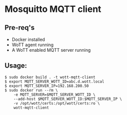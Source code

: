 # Mosquitto MQTT client

## Pre-req's

* Docker installed
* WoTT agent running
* A WoTT enabled MQTT server running

## Usage:

```
$ sudo docker build . -t wott-mqtt-client
$ export MQTT_SERVER_WOTT_ID=abc.d.wott.local
$ export MQTT_SERVER_IP=192.168.200.50
$ sudo docker run --rm \
    -e MQTT_SERVER=$MQTT_SERVER_WOTT_ID \
    --add-host $MQTT_SERVER_WOTT_ID:$MQTT_SERVER_IP \
    -v /opt/wott/certs:/opt/wott/certs:ro \
    wott-mqtt-client
```
